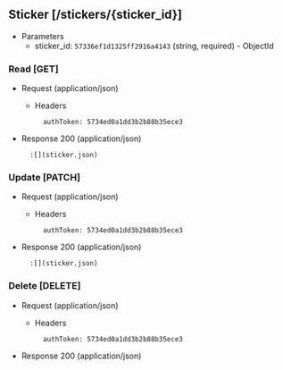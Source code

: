 ## Sticker [/stickers/{sticker_id}]

+ Parameters
    + sticker_id: `57336ef1d1325ff2916a4143` (string, required) - ObjectId

### Read [GET]

+ Request (application/json)

    + Headers

            authToken: 5734ed0a1dd3b2b88b35ece3

+ Response 200 (application/json)

        :[](sticker.json)

### Update [PATCH]

+ Request (application/json)

    + Headers

            authToken: 5734ed0a1dd3b2b88b35ece3

+ Response 200 (application/json)

        :[](sticker.json)

### Delete [DELETE]

+ Request (application/json)

    + Headers

            authToken: 5734ed0a1dd3b2b88b35ece3

+ Response 200 (application/json)
